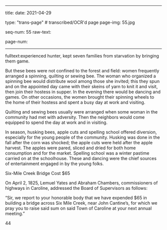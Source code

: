 
---

title: 
date: 2021-04-29

type: "trans-page" # transcribed/OCR'd page
page-img: 55.jpg

seq-num: 55
raw-text:

page-num:

---

fulltext:experienced hunter, kept seven families from starvation by bringing them game.

But these bees were not confined to the forest and field: women frequently arranged a spinning, quilting or sewing bee. The woman who organized a spinning bee would distribute wool among those she invited; this they spun and on the appointed day came with their skeins of yarn to knit it and visit, then join their hostess in supper. In the evening there would be dancing and games. On other occasions, the women brought their spinning wheels to the home of their hostess and spent a busy day at work and visiting.

Quilting and sewing bees usually were arranged when some woman in the community had met with adversity. Then the neighbors would come equipped to spend the day at work and in visiting.

In season, husking bees, apple cuts and spelling school offered diversion, especially for the young people of the community. Husking was done in the fall after the corn was shocked; the apple cuts were held after the apple harvest. The apples were pared, sliced and dried for both home consumption and for the market. Spelling school was a winter pastime carried on at the schoolhouse. These and dancing were the chief sources of entertainment engaged in by the young folks.

Six-Mile Creek Bridge Cost $65

On April 2, 1825, Lemuel Yates and Abraham Chambers, commissioners of highways in Caroline, addressed the Board of Supervisors as follows:

“Sir, we report to your honorable body that we have expended $65 in building a bridge across Six Mile Creek, near John Cantine’s, for which we pray you to raise said sum on said Town of Caroline at your next annual meeting.”

44 
